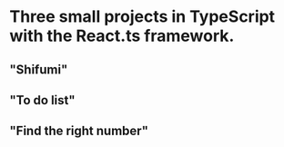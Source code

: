 # Three small projects in TypeScript with the React.ts framework. 

## "Shifumi"
## "To do list"
## "Find the right number"